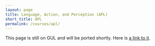 ```yaml
---
layout: page
title: Language, Action, and Perception (APL)
short_title: APL
permalink: /courses/apl/
---
```


This page is still on GUL and will be ported shortly. Here is [a link to it](https://gul.gu.se/public/courseId/82742/lang-en/publicPage.do).
